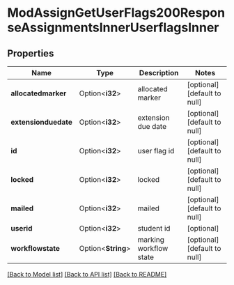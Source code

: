 # ModAssignGetUserFlags200ResponseAssignmentsInnerUserflagsInner

## Properties

Name | Type | Description | Notes
------------ | ------------- | ------------- | -------------
**allocatedmarker** | Option<**i32**> | allocated marker | [optional][default to null]
**extensionduedate** | Option<**i32**> | extension due date | [optional][default to null]
**id** | Option<**i32**> | user flag id | [optional][default to null]
**locked** | Option<**i32**> | locked | [optional][default to null]
**mailed** | Option<**i32**> | mailed | [optional][default to null]
**userid** | Option<**i32**> | student id | [optional]
**workflowstate** | Option<**String**> | marking workflow state | [optional][default to null]

[[Back to Model list]](../README.md#documentation-for-models) [[Back to API list]](../README.md#documentation-for-api-endpoints) [[Back to README]](../README.md)


